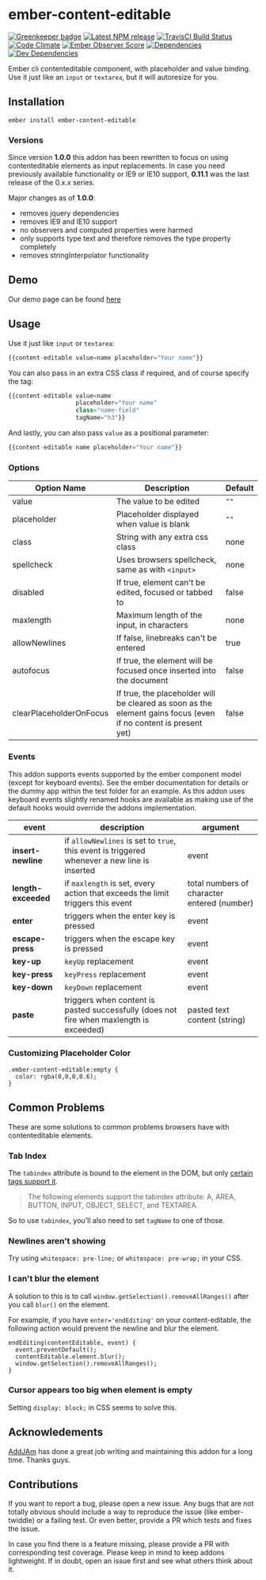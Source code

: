 # ember-content-editable

[![Greenkeeper badge](https://badges.greenkeeper.io/st-h/ember-content-editable.svg)](https://greenkeeper.io/)
[![Latest NPM release][npm-badge]][npm-badge-url]
[![TravisCI Build Status][travis-badge]][travis-badge-url]
[![Code Climate][codeclimate-badge]][codeclimate-badge-url]
[![Ember Observer Score][ember-observer-badge]][ember-observer-badge-url]
[![Dependencies][dependencies-badge]][dependencies-badge-url]
[![Dev Dependencies][devDependencies-badge]][devDependencies-badge-url]

Ember cli contenteditable component, with placeholder and value binding. Use it just like an `input` or `textarea`, but it will autoresize for you.

## Installation

`ember install ember-content-editable`

### Versions

Since version **1.0.0** this addon has been rewritten to focus on using contenteditable elements as input replacements. In case you need previously available functionality or IE9 or IE10 support, **0.11.1** was the last release of the 0.x.x series.

Major changes as of **1.0.0**:
- removes jquery dependencies
- removes IE9 and IE10 support
- no observers and computed properties were harmed
- only supports type text and therefore removes the type property completely
- removes stringInterpolator functionality

## Demo

Our demo page can be found [here](http://st-h.github.io/ember-content-editable/)

## Usage

Use it just like `input` or `textarea`:

```javascript
{{content-editable value=name placeholder="Your name"}}
```

You can also pass in an extra CSS class if required, and of course specify the tag:

```javascript
{{content-editable value=name
                   placeholder="Your name"
                   class="name-field"
                   tagName="h3"}}
```

And lastly, you can also pass `value` as a positional parameter:

```javascript
{{content-editable name placeholder="Your name"}}
```

### Options

Option Name          | Description                                    | Default
---------------------|------------------------------------------------|---------
value                | The value to be edited                         | `""`
placeholder          | Placeholder displayed when value is blank      | `""`
class                | String with any extra css class               | none
spellcheck           | Uses browsers spellcheck, same as with `<input>` | none
disabled             | If true, element can't be edited, focused or tabbed to | false
maxlength            | Maximum length of the input, in characters     | none
allowNewlines        | If false, linebreaks can't be entered          | true
autofocus            | If true, the element will be focused once inserted into the document | false
clearPlaceholderOnFocus | If true, the placeholder will be cleared as soon as the element gains focus (even if no content is present yet) | false


### Events

This addon supports events supported by the ember component model (except for keyboard events). See the ember documentation for details or the dummy app within the test folder for an example. As this addon uses keyboard events slightly renamed hooks are available as making use of the default hooks would override the addons implementation.

event | description | argument
-- | -- | --
**insert-newline** | if `allowNewlines` is set to `true`, this event is triggered whenever a new line is inserted | event
**length-exceeded** | if `maxlength` is set, every action that exceeds the limit triggers this event | total numbers of character entered (number)
**enter** | triggers when the enter key is pressed | event
**escape-press** | triggers when the escape key is pressed | event
**key-up** | `keyUp` replacement | event
**key-press** | `keyPress` replacement | event
**key-down** | `keyDown` replacement | event
**paste** | triggers when content is pasted successfully (does not fire when maxlength is exceeded) | pasted text content (string)

### Customizing Placeholder Color

```
.ember-content-editable:empty {
  color: rgba(0,0,0,0.6);
}
```

## Common Problems

These are some solutions to common problems browsers have with contenteditable elements.

### Tab Index

The `tabindex` attribute is bound to the element in the DOM, but only [certain tags support it](http://www.w3.org/TR/html4/interact/forms.html#adef-tabindex).

>The following elements support the tabindex attribute: A, AREA, BUTTON, INPUT, OBJECT, SELECT, and TEXTAREA.

So to use `tabindex`, you'll also need to set `tagName` to one of those.

### Newlines aren't showing

Try using `whitespace: pre-line;` or `whitespace: pre-wrap;` in your CSS.

### I can't blur the element

A solution to this is to call `window.getSelection().removeAllRanges()` after you call `blur()` on the element.

For example, if you have `enter='endEditing'` on your content-editable, the following action would prevent the newline and blur the element.

```
endEditing(contentEditable, event) {
  event.preventDefault();
  contentEditable.element.blur();
  window.getSelection().removeAllRanges();
}
```

### Cursor appears too big when element is empty

Setting `display: block;` in CSS seems to solve this.

## Acknowledements

[AddJAm](https://github.com/AddJAm) has done a great job writing and maintaining this addon for a long time. Thanks guys.

## Contributions

If you want to report a bug, please open a new issue. Any bugs that are not totally obvious should include a way to reproduce the issue (like ember-twiddle) or a failing test. Or even better, provide a PR which tests and fixes the issue.

In case you find there is a feature missing, please provide a PR with corresponding test coverage. Please keep in mind to keep addons lightweight. If in doubt, open an issue first and see what others think about it.

[npm-badge]: https://img.shields.io/npm/v/ember-content-editable.svg
[npm-badge-url]: https://www.npmjs.com/package/ember-content-editable
[travis-badge]: https://img.shields.io/travis/st-h/ember-content-editable/master.svg?label=TravisCI
[travis-badge-url]: https://travis-ci.org/st-h/ember-content-editable
[codeclimate-badge]: https://api.codeclimate.com/v1/badges/8688ab1cea89cb7cb918/maintainability
[codeclimate-badge-url]: https://codeclimate.com/github/st-h/ember-content-editable/maintainability
[ember-observer-badge]: http://emberobserver.com/badges/ember-content-editable.svg
[ember-observer-badge-url]: http://emberobserver.com/addons/ember-content-editable
[dependencies-badge]: https://img.shields.io/david/st-h/ember-content-editable.svg
[dependencies-badge-url]: https://david-dm.org/st-h/ember-content-editable
[devDependencies-badge]: https://img.shields.io/david/dev/st-h/ember-content-editable.svg
[devDependencies-badge-url]: https://david-dm.org/st-h/ember-content-editable#info=devDependencies
